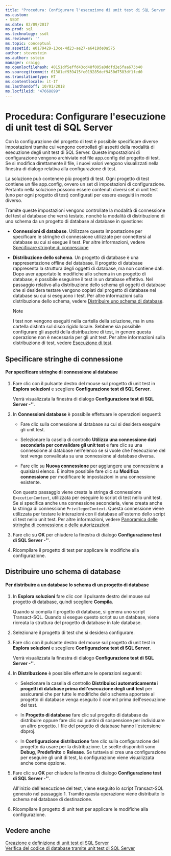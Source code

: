 ```yaml
---
title: "Procedura: Configurare l'esecuzione di unit test di SQL Server | Microsoft Docs"
ms.custom:
- SSDT
ms.date: 02/09/2017
ms.prod: sql
ms.technology: ssdt
ms.reviewer: ''
ms.topic: conceptual
ms.assetid: e0179429-13ce-4d23-ae27-e6419de0a575
author: stevestein
ms.author: sstein
manager: craigg
ms.openlocfilehash: 40151df5effd43cd48f005a0ddfd2e5faa673b40
ms.sourcegitcommit: 61381ef939415fe019285def9450d7583df1fed0
ms.translationtype: HT
ms.contentlocale: it-IT
ms.lasthandoff: 10/01/2018
ms.locfileid: "47668899"
---
```

# <a name="how-to-configure-sql-server-unit-test-execution"></a>Procedura: Configurare l'esecuzione di unit test di SQL Server
Con la configurazione del progetto di test è possibile specificare diverse impostazioni tramite cui vengono controllati gli aspetti della modalità di esecuzione degli unit test di SQL Server. Queste impostazioni di configurazione vengono archiviate nel file app.config del progetto di test. Se si modifica direttamente il file, i nuovi valori vengono visualizzati nella finestra di dialogo relativa alla configurazione di test.  
  
La soluzione può contenere più progetti di test. Ogni progetto di test contiene un file app.config, ovvero un set di impostazioni di configurazione. Pertanto nella soluzione possono essere contenuti diversi set di unit test (uno per ogni progetto di test) configurati per essere eseguiti in modo diverso.  
  
Tramite queste impostazioni vengono controllate la modalità di connessione del test al database che verrà testato, nonché la modalità di distribuzione di uno schema da un progetto di database al database in questione:  
  
-   **Connessioni di database**. Utilizzare questa impostazione per specificare le stringhe di connessione utilizzate per connettersi al database su cui si esegue il test. Per altre informazioni, vedere [Specificare stringhe di connessione](#SpecifyConnectionStrings)  
  
-   **Distribuzione dello schema**. Un progetto di database è una rappresentazione offline del database. Il progetto di database rappresenta la struttura degli oggetti di database, ma non contiene dati. Dopo aver apportato le modifiche allo schema in un progetto di database, è possibile eseguirne il test in un database effettivo. Nel passaggio relativo alla distribuzione dello schema gli oggetti di database che si desidera testare vengono copiati dal progetto di database nel database su cui si eseguono i test. Per altre informazioni sulla distribuzione dello schema, vedere [Distribuire uno schema di database](#DeployingDBSchema).  
  
    > [!NOTE]  
    > I test non vengono eseguiti nella cartella della soluzione, ma in una cartella distinta sul disco rigido locale. Sebbene sia possibile configurare gli aspetti della distribuzione di test, in genere questa operazione non è necessaria per gli unit test. Per altre informazioni sulla distribuzione di test, vedere [Esecuzione di test](http://msdn.microsoft.com/library/dd286680(VS.100).aspx).  
  
## <a name="SpecifyConnectionStrings"></a>Specificare stringhe di connessione  
  
#### <a name="to-specify-database-connection-strings"></a>Per specificare stringhe di connessione al database  
  
1.  Fare clic con il pulsante destro del mouse sul progetto di unit test in **Esplora soluzioni** e scegliere **Configurazione test di SQL Server**.  
  
    Verrà visualizzata la finestra di dialogo **Configurazione test di SQL Server -'<projectname>'**.  
  
2.  In **Connessioni database** è possibile effettuare le operazioni seguenti:  
  
    -   Fare clic sulla connessione al database su cui si desidera eseguire gli unit test.  
  
    -   Selezionare la casella di controllo **Utilizza una connessione dati secondaria per convalidare gli unit test** e fare clic su una connessione al database nell'elenco se si vuole che l'esecuzione del test venga convalidata su una connessione al database diversa.  
  
    -   Fare clic su **Nuova connessione** per aggiungere una connessione a qualsiasi elenco. È inoltre possibile fare clic su **Modifica connessione** per modificare le impostazioni in una connessione esistente.  
  
    Con questo passaggio viene creata la stringa di connessione `ExecutionContext`, utilizzata per eseguire lo script di test nello unit test. Se si specifica anche una connessione secondaria, viene creata anche la stringa di connessione `PrivilegedContext`. Questa connessione viene utilizzata per testare le interazioni con il database all'esterno dello script di test nello unit test. Per altre informazioni, vedere [Panoramica delle stringhe di connessione e delle autorizzazioni](../ssdt/overview-of-connection-strings-and-permissions.md).  
  
3.  Fare clic su **OK** per chiudere la finestra di dialogo **Configurazione test di SQL Server -'<projectname>'**.  
  
4.  Ricompilare il progetto di test per applicare le modifiche alla configurazione.  
  
## <a name="DeployingDBSchema"></a>Distribuire uno schema di database  
  
#### <a name="to-deploy-to-a-database-the-schema-of-a-database-project"></a>Per distribuire a un database lo schema di un progetto di database  
  
1.  In **Esplora soluzioni** fare clic con il pulsante destro del mouse sul progetto di database, quindi scegliere **Compila**.  
  
    Quando si compila il progetto di database, si genera uno script Transact\-SQL. Quando si esegue questo script su un database, viene ricreata la struttura del progetto di database in tale database.  
  
2.  Selezionare il progetto di test che si desidera configurare.  
  
3.  Fare clic con il pulsante destro del mouse sul progetto di unit test in **Esplora soluzioni** e scegliere **Configurazione test di SQL Server**.  
  
    Verrà visualizzata la finestra di dialogo **Configurazione test di SQL Server -'<projectname>'**.  
  
4.  In **Distribuzione** è possibile effettuare le operazioni seguenti:  
  
    -   Selezionare la casella di controllo **Distribuisci automaticamente i progetti di database prima dell'esecuzione degli unit test** per assicurarsi che per tutte le modifiche dello schema apportate al progetto di database venga eseguito il commit prima dell'esecuzione dei test.  
  
    -   In **Progetto di database** fare clic sul progetto di database da distribuire oppure fare clic sui puntini di sospensione per individuare un altro progetto. I file del progetto di database hanno l'estensione dbproj.  
  
    -   In **Configurazione distribuzione** fare clic sulla configurazione del progetto da usare per la distribuzione. Le scelte disponibili sono **Debug**, **Predefinito** o **Release**. Se tuttavia si crea una configurazione per eseguire gli unit di test, la configurazione viene visualizzata anche come opzione.  
  
5.  Fare clic su **OK** per chiudere la finestra di dialogo **Configurazione test di SQL Server -'<projectname>'**.  
  
    All'inizio dell'esecuzione del test, viene eseguito lo script Transact\-SQL generato nel passaggio 1. Tramite questa operazione viene distribuito lo schema nel database di destinazione.  
  
6.  Ricompilare il progetto di unit test per applicare le modifiche alla configurazione.  
  
## <a name="see-also"></a>Vedere anche  
[Creazione e definizione di unit test di SQL Server](../ssdt/creating-and-defining-sql-server-unit-tests.md)  
[Verifica del codice di database tramite unit test di SQL Server](../ssdt/verifying-database-code-by-using-sql-server-unit-tests.md)  
  
